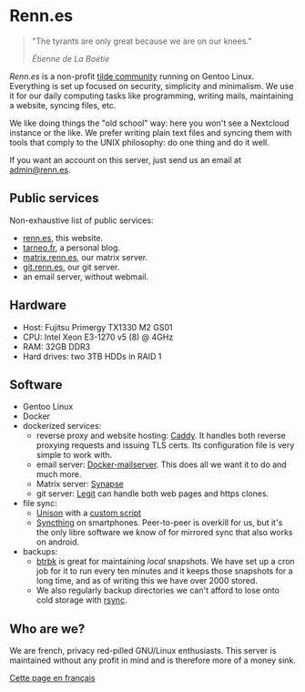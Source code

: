 ---
---

# Renn.es

> "The tyrants are only great because we are on our knees." 
>
> <cite>Étienne de La Boétie</cite>

<!-- ![](/penguin_in_space.png) -->

*Renn.es* is a non-profit [tilde community](https://tildeverse.org/) running on Gentoo Linux. Everything is set up focused on security, simplicity and minimalism. We use it for our daily computing tasks like programming, writing mails, maintaining a website, syncing files, etc.

We like doing things the "old school" way: here you won't see a Nextcloud instance or the like. We prefer writing plain text files and syncing them with tools that comply to the UNIX philosophy: do one thing and do it well.

If you want an account on this server, just send us an email at <admin@renn.es>.

## Public services

Non-exhaustive list of public services:

- [renn.es](https://renn.es), this website.
- [tarneo.fr](https://tarneo.fr), a personal blog.
- [matrix.renn.es](https://matrix.to/#/#welcome:matrix.renn.es), our matrix server.
- [git.renn.es](https://git.renn.es), our git server.
- an email server, without webmail.


## Hardware

- Host: Fujitsu Primergy TX1330 M2 GS01
- CPU: Intel Xeon E3-1270 v5 (8) @ 4GHz
- RAM: 32GB DDR3
- Hard drives: two 3TB HDDs in RAID 1

## Software

- Gentoo Linux
- Docker
- dockerized services:
    - reverse proxy and website hosting: [Caddy](https://caddyserver.com/). It handles both reverse proxying requests and issuing TLS certs. Its configuration file is very simple to work with.
    - email server: [Docker-mailserver](https://docker-mailserver.github.io/docker-mailserver/latest/). This does all we want it to do and much more.
    - Matrix server: [Synapse](https://hub.docker.com/r/matrixdotorg/synapse)
    - git server: [Legit](https://github.com/icyphox/legit) can handle both web pages and https clones.
- file sync:
    - [Unison](https://github.com/bcpierce00/unison) with a [custom script](https://github.com/tarneaux/.f/blob/master/zsh/.config/scripts/unison-sync)
    - [Syncthing](https://syncthing.net/) on smartphones. Peer-to-peer is overkill for us, but it's the only libre software we know of for mirrored sync that also works on android.
- backups:
    - [btrbk](https://github.com/digint/btrbk) is great for maintaining *local* snapshots. We have set up a cron job for it to run every ten minutes and it keeps those snapshots for a long time, and as of writing this we have over 2000 stored.
    - We also regularly backup directories we can't afford to lose onto cold storage with [rsync](https://rsync.samba.org/).

## Who are we?

We are french, privacy red-pilled GNU/Linux enthusiasts. This server is maintained without any profit in mind and is therefore more of a money sink.


[Cette page en français](/fr/)
